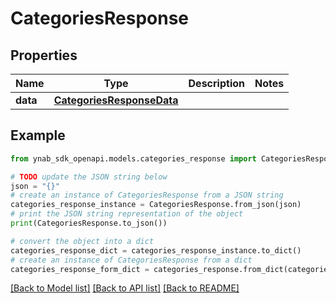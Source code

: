 # CategoriesResponse


## Properties

Name | Type | Description | Notes
------------ | ------------- | ------------- | -------------
**data** | [**CategoriesResponseData**](CategoriesResponseData.md) |  | 

## Example

```python
from ynab_sdk_openapi.models.categories_response import CategoriesResponse

# TODO update the JSON string below
json = "{}"
# create an instance of CategoriesResponse from a JSON string
categories_response_instance = CategoriesResponse.from_json(json)
# print the JSON string representation of the object
print(CategoriesResponse.to_json())

# convert the object into a dict
categories_response_dict = categories_response_instance.to_dict()
# create an instance of CategoriesResponse from a dict
categories_response_form_dict = categories_response.from_dict(categories_response_dict)
```
[[Back to Model list]](../README.md#documentation-for-models) [[Back to API list]](../README.md#documentation-for-api-endpoints) [[Back to README]](../README.md)


